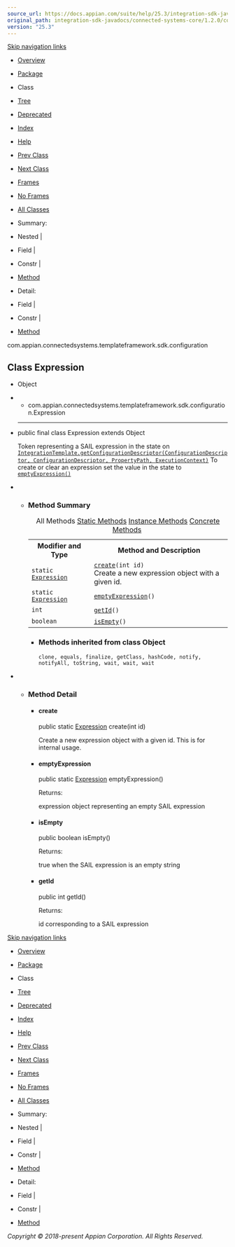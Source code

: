 ```yaml
---
source_url: https://docs.appian.com/suite/help/25.3/integration-sdk-javadocs/connected-systems-core/1.2.0/com/appian/connectedsystems/templateframework/sdk/configuration/Expression.html
original_path: integration-sdk-javadocs/connected-systems-core/1.2.0/com/appian/connectedsystems/templateframework/sdk/configuration/Expression.html
version: "25.3"
---
```


[Skip navigation links](#skip.navbar.top "Skip navigation links")

-   [Overview](../../../../../../overview-summary.html)
-   [Package](package-summary.html)
-   Class
-   [Tree](package-tree.html)
-   [Deprecated](../../../../../../deprecated-list.html)
-   [Index](../../../../../../index-all.html)
-   [Help](../../../../../../help-doc.html)

-   [Prev Class](../../../../../../com/appian/connectedsystems/templateframework/sdk/configuration/EncryptedTextPropertyDescriptor.EncryptedTextPropertyDescriptorBuilder.html "class in com.appian.connectedsystems.templateframework.sdk.configuration")
-   [Next Class](../../../../../../com/appian/connectedsystems/templateframework/sdk/configuration/FolderPropertyDescriptor.html "class in com.appian.connectedsystems.templateframework.sdk.configuration")

-   [Frames](../../../../../../index.html?com/appian/connectedsystems/templateframework/sdk/configuration/Expression.html)
-   [No Frames](Expression.html)

-   [All Classes](../../../../../../allclasses-noframe.html)

-   Summary: 
-   Nested | 
-   Field | 
-   Constr | 
-   [Method](#method.summary)

-   Detail: 
-   Field | 
-   Constr | 
-   [Method](#method.detail)

com.appian.connectedsystems.templateframework.sdk.configuration

## Class Expression

-   Object
-   -   com.appian.connectedsystems.templateframework.sdk.configuration.Expression

-   * * *

    public final class Expression
    extends Object

    Token representing a SAIL expression in the state on [`IntegrationTemplate.getConfigurationDescriptor(ConfigurationDescriptor, ConfigurationDescriptor, PropertyPath, ExecutionContext)`](../../../../../../com/appian/connectedsystems/templateframework/sdk/IntegrationTemplate.html#getConfigurationDescriptor-com.appian.connectedsystems.templateframework.sdk.configuration.ConfigurationDescriptor-com.appian.connectedsystems.templateframework.sdk.configuration.ConfigurationDescriptor-com.appian.connectedsystems.templateframework.sdk.configuration.PropertyPath-com.appian.connectedsystems.templateframework.sdk.ExecutionContext-) To create or clear an expression set the value in the state to [`emptyExpression()`](../../../../../../com/appian/connectedsystems/templateframework/sdk/configuration/Expression.html#emptyExpression--)

-   -   ### Method Summary

        <table class="memberSummary" border="0" cellpadding="3" cellspacing="0" summary="Method Summary table, listing methods, and an explanation"><caption><span id="t0" class="activeTableTab"><span>All Methods</span><span class="tabEnd">&nbsp;</span></span><span id="t1" class="tableTab"><span><a href="javascript:show(1);">Static Methods</a></span><span class="tabEnd">&nbsp;</span></span><span id="t2" class="tableTab"><span><a href="javascript:show(2);">Instance Methods</a></span><span class="tabEnd">&nbsp;</span></span><span id="t4" class="tableTab"><span><a href="javascript:show(8);">Concrete Methods</a></span><span class="tabEnd">&nbsp;</span></span></caption><tbody><tr><th class="colFirst" scope="col">Modifier and Type</th><th class="colLast" scope="col">Method and Description</th></tr><tr id="i0" class="altColor"><td class="colFirst"><code>static <a href="../../../../../../com/appian/connectedsystems/templateframework/sdk/configuration/Expression.html" title="class in com.appian.connectedsystems.templateframework.sdk.configuration">Expression</a></code></td><td class="colLast"><code><span class="memberNameLink"><a href="../../../../../../com/appian/connectedsystems/templateframework/sdk/configuration/Expression.html#create-int-">create</a></span>(int&nbsp;id)</code><div class="block">Create a new expression object with a given id.</div></td></tr><tr id="i1" class="rowColor"><td class="colFirst"><code>static <a href="../../../../../../com/appian/connectedsystems/templateframework/sdk/configuration/Expression.html" title="class in com.appian.connectedsystems.templateframework.sdk.configuration">Expression</a></code></td><td class="colLast"><code><span class="memberNameLink"><a href="../../../../../../com/appian/connectedsystems/templateframework/sdk/configuration/Expression.html#emptyExpression--">emptyExpression</a></span>()</code>&nbsp;</td></tr><tr id="i2" class="altColor"><td class="colFirst"><code>int</code></td><td class="colLast"><code><span class="memberNameLink"><a href="../../../../../../com/appian/connectedsystems/templateframework/sdk/configuration/Expression.html#getId--">getId</a></span>()</code>&nbsp;</td></tr><tr id="i3" class="rowColor"><td class="colFirst"><code>boolean</code></td><td class="colLast"><code><span class="memberNameLink"><a href="../../../../../../com/appian/connectedsystems/templateframework/sdk/configuration/Expression.html#isEmpty--">isEmpty</a></span>()</code>&nbsp;</td></tr></tbody></table>

        -   ### Methods inherited from class Object

            `clone, equals, finalize, getClass, hashCode, notify, notifyAll, toString, wait, wait, wait`

-   -   ### Method Detail

        -   #### create

            public static [Expression](../../../../../../com/appian/connectedsystems/templateframework/sdk/configuration/Expression.html "class in com.appian.connectedsystems.templateframework.sdk.configuration") create(int id)

            Create a new expression object with a given id. This is for internal usage.

        -   #### emptyExpression

            public static [Expression](../../../../../../com/appian/connectedsystems/templateframework/sdk/configuration/Expression.html "class in com.appian.connectedsystems.templateframework.sdk.configuration") emptyExpression()

            Returns:

            expression object representing an empty SAIL expression

        -   #### isEmpty

            public boolean isEmpty()

            Returns:

            true when the SAIL expression is an empty string

        -   #### getId

            public int getId()

            Returns:

            id corresponding to a SAIL expression

[Skip navigation links](#skip.navbar.bottom "Skip navigation links")

-   [Overview](../../../../../../overview-summary.html)
-   [Package](package-summary.html)
-   Class
-   [Tree](package-tree.html)
-   [Deprecated](../../../../../../deprecated-list.html)
-   [Index](../../../../../../index-all.html)
-   [Help](../../../../../../help-doc.html)

-   [Prev Class](../../../../../../com/appian/connectedsystems/templateframework/sdk/configuration/EncryptedTextPropertyDescriptor.EncryptedTextPropertyDescriptorBuilder.html "class in com.appian.connectedsystems.templateframework.sdk.configuration")
-   [Next Class](../../../../../../com/appian/connectedsystems/templateframework/sdk/configuration/FolderPropertyDescriptor.html "class in com.appian.connectedsystems.templateframework.sdk.configuration")

-   [Frames](../../../../../../index.html?com/appian/connectedsystems/templateframework/sdk/configuration/Expression.html)
-   [No Frames](Expression.html)

-   [All Classes](../../../../../../allclasses-noframe.html)

-   Summary: 
-   Nested | 
-   Field | 
-   Constr | 
-   [Method](#method.summary)

-   Detail: 
-   Field | 
-   Constr | 
-   [Method](#method.detail)

_Copyright © 2018-present Appian Corporation. All Rights Reserved._
